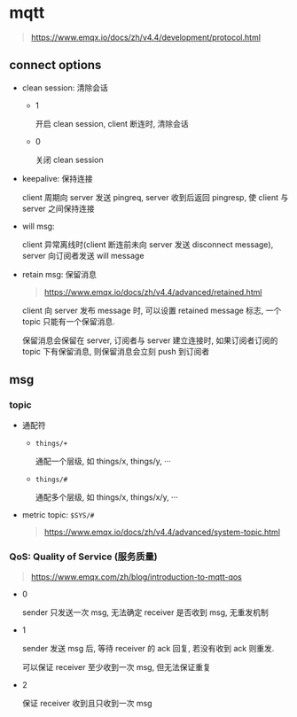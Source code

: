 # mqtt

> https://www.emqx.io/docs/zh/v4.4/development/protocol.html

## connect options

- clean session: 清除会话

    - 1

        开启 clean session, client 断连时, 清除会话

    - 0

        关闭 clean session

- keepalive: 保持连接

    client 周期向 server 发送 pingreq, server 收到后返回 pingresp, 使 client 与 server 之间保持连接

- will msg:

    client 异常离线时(client 断连前未向 server 发送 disconnect message), server 向订阅者发送 will message

- retain msg: 保留消息

    > https://www.emqx.io/docs/zh/v4.4/advanced/retained.html

    client 向 server 发布 message 时, 可以设置 retained message 标志, 一个 topic 只能有一个保留消息.

    保留消息会保留在 server, 订阅者与 server 建立连接时, 如果订阅者订阅的 topic 下有保留消息, 则保留消息会立刻 push 到订阅者

## msg

### topic

- 通配符

    - `things/+`

        通配一个层级, 如 things/x, things/y, ···

    - `things/#`

        通配多个层级, 如 things/x, things/x/y, ···

- metric topic: `$SYS/#`

    > https://www.emqx.io/docs/zh/v4.4/advanced/system-topic.html

### QoS: Quality of Service (服务质量)

> https://www.emqx.com/zh/blog/introduction-to-mqtt-qos

- 0

    sender 只发送一次 msg, 无法确定 receiver 是否收到 msg, 无重发机制

- 1

    sender 发送 msg 后, 等待 receiver 的 ack 回复, 若没有收到 ack 则重发.

    可以保证 receiver 至少收到一次 msg, 但无法保证重复

- 2

    保证 receiver 收到且只收到一次 msg
